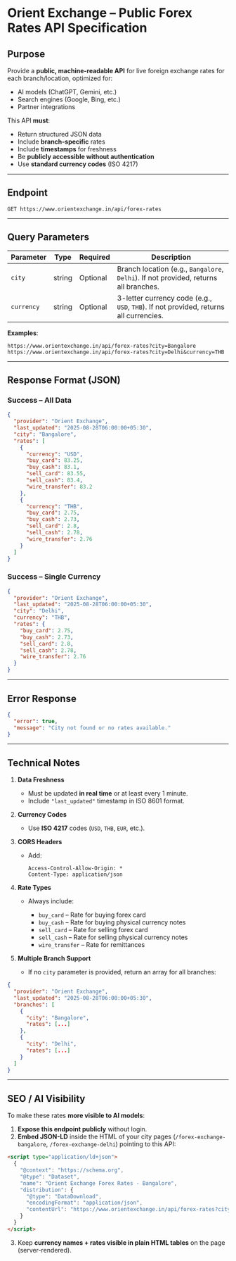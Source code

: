 # **Orient Exchange – Public Forex Rates API Specification**

## **Purpose**

Provide a **public, machine-readable API** for live foreign exchange rates for each branch/location, optimized for:

- AI models (ChatGPT, Gemini, etc.)
- Search engines (Google, Bing, etc.)
- Partner integrations

This API **must**:

- Return structured JSON data
- Include **branch-specific** rates
- Include **timestamps** for freshness
- Be **publicly accessible without authentication**
- Use **standard currency codes** (ISO 4217)

---

## **Endpoint**

```
GET https://www.orientexchange.in/api/forex-rates
```

---

## **Query Parameters**

| Parameter  | Type   | Required | Description                                                                           |
| ---------- | ------ | -------- | ------------------------------------------------------------------------------------- |
| `city`     | string | Optional | Branch location (e.g., `Bangalore`, `Delhi`). If not provided, returns all branches.  |
| `currency` | string | Optional | 3-letter currency code (e.g., `USD`, `THB`). If not provided, returns all currencies. |

**Examples**:

```
https://www.orientexchange.in/api/forex-rates?city=Bangalore
https://www.orientexchange.in/api/forex-rates?city=Delhi&currency=THB
```

---

## **Response Format (JSON)**

### **Success – All Data**

```json
{
  "provider": "Orient Exchange",
  "last_updated": "2025-08-28T06:00:00+05:30",
  "city": "Bangalore",
  "rates": [
    {
      "currency": "USD",
      "buy_card": 83.25,
      "buy_cash": 83.1,
      "sell_card": 83.55,
      "sell_cash": 83.4,
      "wire_transfer": 83.2
    },
    {
      "currency": "THB",
      "buy_card": 2.75,
      "buy_cash": 2.73,
      "sell_card": 2.8,
      "sell_cash": 2.78,
      "wire_transfer": 2.76
    }
  ]
}
```

### **Success – Single Currency**

```json
{
  "provider": "Orient Exchange",
  "last_updated": "2025-08-28T06:00:00+05:30",
  "city": "Delhi",
  "currency": "THB",
  "rates": {
    "buy_card": 2.75,
    "buy_cash": 2.73,
    "sell_card": 2.8,
    "sell_cash": 2.78,
    "wire_transfer": 2.76
  }
}
```

---

## **Error Response**

```json
{
  "error": true,
  "message": "City not found or no rates available."
}
```

---

## **Technical Notes**

1. **Data Freshness**

   - Must be updated **in real time** or at least every 1 minute.
   - Include `"last_updated"` timestamp in ISO 8601 format.

2. **Currency Codes**

   - Use **ISO 4217** codes (`USD`, `THB`, `EUR`, etc.).

3. **CORS Headers**

   - Add:

     ```
     Access-Control-Allow-Origin: *
     Content-Type: application/json
     ```

4. **Rate Types**

   - Always include:

     - `buy_card` – Rate for buying forex card
     - `buy_cash` – Rate for buying physical currency notes
     - `sell_card` – Rate for selling forex card
     - `sell_cash` – Rate for selling physical currency notes
     - `wire_transfer` – Rate for remittances

5. **Multiple Branch Support**

   - If no `city` parameter is provided, return an array for all branches:

```json
{
  "provider": "Orient Exchange",
  "last_updated": "2025-08-28T06:00:00+05:30",
  "branches": [
    {
      "city": "Bangalore",
      "rates": [...]
    },
    {
      "city": "Delhi",
      "rates": [...]
    }
  ]
}
```

---

## **SEO / AI Visibility**

To make these rates **more visible to AI models**:

1. **Expose this endpoint publicly** without login.
2. **Embed JSON-LD** inside the HTML of your city pages (`/forex-exchange-bangalore`, `/forex-exchange-delhi`) pointing to this API:

```html
<script type="application/ld+json">
  {
    "@context": "https://schema.org",
    "@type": "Dataset",
    "name": "Orient Exchange Forex Rates - Bangalore",
    "distribution": {
      "@type": "DataDownload",
      "encodingFormat": "application/json",
      "contentUrl": "https://www.orientexchange.in/api/forex-rates?city=Bangalore"
    }
  }
</script>
```

3. Keep **currency names + rates visible in plain HTML tables** on the page (server-rendered).
